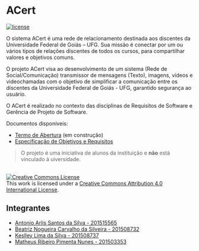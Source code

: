 # ACert

[![license](https://img.shields.io/github/license/matheuspiment/acert.svg?style=plastic)](https://github.com/matheuspiment/acert/blob/master/LICENSE)

O sistema ACert é uma rede de relacionamento destinada aos discentes da Universidade  Federal de Goiás – UFG. Sua missão é conectar por um ou vários tipos de relações discentes de todos os cursos, para compartilhar valores e objetivos comuns. 

O projeto ACert visa ao desenvolvimento de um sistema (Rede de Social/Comunicação) transmissor de mensagens (Texto), imagens, vídeos e videochamadas com o objetivo de simplificar a comunicação entre os discentes da Universidade Federal de Goiás - UFG, garantido segurança ao usuário.

O ACert é realizado no contexto das disciplinas de Requisitos de Software e Gerência de Projeto de Software. 

Documentos disponíveis:

* [Termo de Abertura](https://docs.google.com/document/d/1cGRoMoTDMcGJD3FlzIfmvmocCwNAXr-I3-kIiMywnXQ/edit?usp=sharing) (em construção) 
* [Especificação de Objetivos e Requisitos](https://drive.google.com/file/d/0B18heSPJ79L5cFB2dC14cDgzWW8/view?usp=sharing)

> O projeto é uma iniciativa de alunos da instituição e **não** está vinculado à uiversidade.

<br />
<a rel="license" href="http://creativecommons.org/licenses/by/4.0/"><img alt="Creative Commons License" style="border-width:0" src="https://i.creativecommons.org/l/by/4.0/88x31.png" /></a><br />This work is licensed under a <a rel="license" href="http://creativecommons.org/licenses/by/4.0/">Creative Commons Attribution 4.0 International License</a>. 
<br />

## Integrantes

- [Antonio Arlis Santos da Silva - 201515565](https://github.com/antlisufg)
- [Beatriz Nogueira Carvalho da Silveira - 201508732](https://github.com/BeatrizN) 
- [Keslley Lima da Silva - 201508737](https://github.com/keslleylima) 
- [Matheus Ribeiro Pimenta Nunes - 201503353](https://github.com/matheuspiment)
